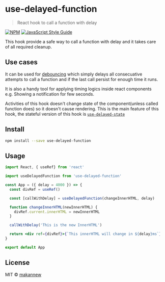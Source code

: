 # use-delayed-function

> React hook to call a function with delay

[![NPM](https://img.shields.io/npm/v/use-delayed-function.svg)](https://www.npmjs.com/package/use-delayed-function) [![JavaScript Style Guide](https://img.shields.io/badge/code_style-standard-brightgreen.svg)](https://standardjs.com)

This hook provide a safe way to call a function with delay and it takes care of all required cleanup. 

## Use cases

It can be used for [debouncing](https://css-tricks.com/debouncing-throttling-explained-examples/#article-header-id-0) which simply delays all consecuative attempts to call a function and if the last call persist for enough time it runs.

It is also a handy tool for applying timing logics inside react components e.g. Showing a notification for few seconds.

Activities of this hook doesn't change state of the component(unless called function does) so it doesn't cause rendering. This is the main feature of this hook, the stateful version of this hook is [`use-delayed-state`](https://github.com/makannew/use-delayed-state)

## Install

```bash
npm install --save use-delayed-function
```

## Usage

```jsx
import React, { useRef} from 'react'

import useDelayedFunction from 'use-delayed-function'

const App = ({ delay = 4000 }) => {
  const divRef = useRef()

  const [callWithDelay] = useDelayedFunction(changeInnerHTML, delay)

  function changeInnerHTML(newInnerHTML) {
    divRef.current.innerHTML = newInnerHTML
  }

  callWithDelay('This is the new InnerHTML')

  return <div ref={divRef}>{`This innerHTML will change in ${delay}ms`}</div>
}

export default App
```

## License

MIT © [makannew](https://github.com/makannew)
